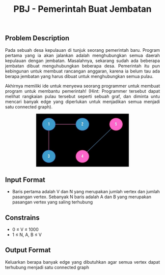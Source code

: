 <h1 align="center">PBJ - Pemerintah Buat Jembatan</h1>
<br>

## Problem Description
<p align="justify">Pada sebuah desa kepulauan di tunjuk seorang pemerintah baru. Program
pertama yang ia akan jalankan adalah menghubungkan semua daerah kepulauan
dengan jembatan. Masalahnya, sekarang sudah ada beberapa jembatan dibuat
menguhubungkan beberapa desa. Pemerintah itu pun kebingunan untuk membuat
rancangan anggaran, karena ia belum tau ada berapa jembatan yang harus dibuat
untuk menghubungkan semua pulau.</p>

<p align="justify">Akhirnya memiliki ide untuk menyewa seorang programmer untuk membuat
program untuk membantu pemerintah! (Hint: Programmer tersebut dapat melihat
rangkaian pulau tersebut seperti sebuah graf, dan diminta untu mencari banyak edge
yang diperlukan untuk menjadikan semua menjadi satu connected graph).
</p>

<p align="center">
<img align="center" src="https://github.com/Haalloobim/College/blob/main/Struktur%20Data/Praktikum_4/PBJ%20-%20Pemerintah%20Buat%20Jembatan/Example.png" width="60%" height="auto" />
</p>

## Input Format
- Baris pertama adalah V dan N yang merupakan jumlah vertex dan jumlah pasangan
vertex. Sebanyak N baris adalah A dan B yang merupakan pasangan vertex yang
saling terhubung

## Constrains
- 0 ≤ V ≤ 1000
- 1 ≤ N, A, B ≤ V

## Output Format
<p align="justify">Keluarkan berapa banyak edge yang dibutuhkan agar semua vertex dapat terhubung
menjadi satu connected graph
</p>
